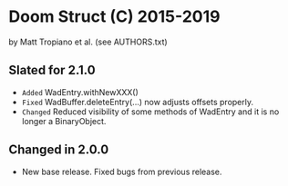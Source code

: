 Doom Struct (C) 2015-2019 
=========================
by Matt Tropiano et al. (see AUTHORS.txt)


Slated for 2.1.0
----------------

- `Added` WadEntry.withNewXXX()
- `Fixed` WadBuffer.deleteEntry(...) now adjusts offsets properly.
- `Changed` Reduced visibility of some methods of WadEntry and it is no longer a BinaryObject.


Changed in 2.0.0
----------------

- New base release. Fixed bugs from previous release.
